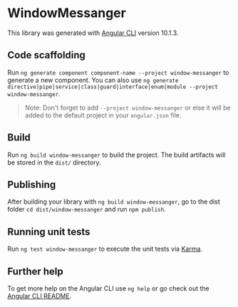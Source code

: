 # WindowMessanger

This library was generated with [Angular CLI](https://github.com/angular/angular-cli) version 10.1.3.

## Code scaffolding

Run `ng generate component component-name --project window-messanger` to generate a new component. You can also use `ng generate directive|pipe|service|class|guard|interface|enum|module --project window-messanger`.
> Note: Don't forget to add `--project window-messanger` or else it will be added to the default project in your `angular.json` file. 

## Build

Run `ng build window-messanger` to build the project. The build artifacts will be stored in the `dist/` directory.

## Publishing

After building your library with `ng build window-messanger`, go to the dist folder `cd dist/window-messanger` and run `npm publish`.

## Running unit tests

Run `ng test window-messanger` to execute the unit tests via [Karma](https://karma-runner.github.io).

## Further help

To get more help on the Angular CLI use `ng help` or go check out the [Angular CLI README](https://github.com/angular/angular-cli/blob/master/README.md).

